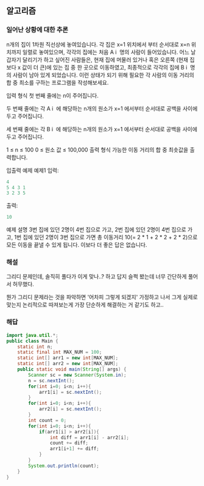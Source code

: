 ## 알고리즘

### 일어난 상황에 대한 추론

n개의 집이 1차원 직선상에 놓여있습니다. 각 집은 x=1 위치에서 부터 순서대로 x=n 위치까지 일렬로 놓여있으며, 각각의 집에는 처음 A 
i
​
 명의 사람이 들어있습니다. 어느 날 갑자기 달리기가 하고 싶어진 사람들은, 현재 집에 머물러 있거나 혹은 오른쪽 (현재 집보다 x 값이 더 큰)에 있는 집 중 한 곳으로 이동하였고, 최종적으로 각각의 집에 B 
i
​
 명의 사람이 남아 있게 되었습니다.
이런 상태가 되기 위해 필요한 각 사람의 이동 거리의 합 중 최소를 구하는 프로그램을 작성해보세요.

입력 형식
첫 번째 줄에는 n이 주어집니다.

두 번째 줄에는 각 A 
i
​
 에 해당하는 n개의 원소가 x=1 에서부터 순서대로 공백을 사이에 두고 주어집니다.

세 번째 줄에는 각 B 
i
​
 에 해당하는 n개의 원소가 x=1 에서부터 순서대로 공백을 사이에 두고 주어집니다.

1 ≤ n ≤ 100
0 ≤ 원소 값 ≤ 100,000
출력 형식
가능한 이동 거리의 합 중 최솟값을 출력합니다.

입출력 예제
예제1
입력:
```java
4
5 4 3 1
3 2 3 5
```

출력:
```java
10
```

예제 설명
3번 집에 있던 2명이 4번 집으로 가고, 2번 집에 있던 2명이 4번 집으로 가고, 1번 집에 있던 2명이 3번 집으로 가면 총 이동거리 10(= 2 * 1 + 2 * 2 + 2 * 2)으로 모든 이동을 끝낼 수 있게 됩니다. 이보다 더 좋은 답은 없습니다.

### 해설

그리디 문제인데, 솔직히 풀다가 이게 맞나..? 하고 답지 슬쩍 봤는데 너무 간단하게 풀어서 허무했다.

뭔가 그리디 문제라는 것을 파악하면 '어차피 그렇게 되겠지' 가정하고 나서 그게 실제로 맞는지 논리적으로 따져보는게 가장 단순하게 해결하는 거 같기도 하고..

### 해답

```java
import java.util.*;
public class Main {
    static int n;
    static final int MAX_NUM = 100;
    static int[] arr1 = new int[MAX_NUM];
    static int[] arr2 = new int[MAX_NUM];
    public static void main(String[] args) {
        Scanner sc = new Scanner(System.in);
        n = sc.nextInt();
        for(int i=0; i<n; i++){
            arr1[i] = sc.nextInt();
        }
        for(int i=0; i<n; i++){
            arr2[i] = sc.nextInt();
        }
        int count = 0;
        for(int i=0; i<n; i++){
            if(arr1[i] > arr2[i]){
                int diff = arr1[i] - arr2[i];
                count += diff;
                arr1[i+1] += diff;
            }
        }
        System.out.println(count);
    }
}
```
